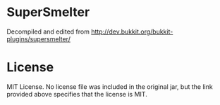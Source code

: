# SuperSmelter
Decompiled and edited from http://dev.bukkit.org/bukkit-plugins/supersmelter/

# License
MIT License. No license file was included in the original jar, but the link provided above specifies that the license is MIT.
